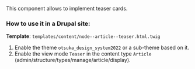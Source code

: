 This component allows to implement teaser cards.

### How to use it in a Drupal site:
**Template**: `templates/content/node--article--teaser.html.twig`
1. Enable the theme `otsuka_design_system2022` or a sub-theme based on it.
2. Enable the view mode `Teaser` in the content type `Article` (admin/structure/types/manage/article/display).
